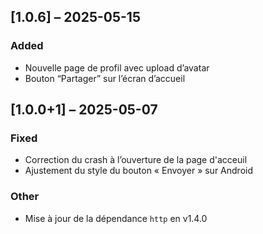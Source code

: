 ## [1.0.6] – 2025-05-15

### Added
- Nouvelle page de profil avec upload d’avatar
- Bouton “Partager” sur l’écran d’accueil

## [1.0.0+1] – 2025-05-07

### Fixed
- Correction du crash à l’ouverture de la page d'acceuil
- Ajustement du style du bouton « Envoyer » sur Android

### Other
- Mise à jour de la dépendance `http` en v1.4.0
